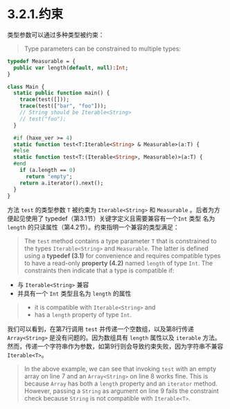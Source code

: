 # 3.2.1.约束

类型参数可以通过多种类型被约束：

> Type parameters can be constrained to multiple types:

```haxe
typedef Measurable = {
  public var length(default, null):Int;
}

class Main {
  static public function main() {
    trace(test([]));
    trace(test(["bar", "foo"]));
    // String should be Iterable<String>
    // test("foo");
  }

  #if (haxe_ver >= 4)
  static function test<T:Iterable<String> & Measurable>(a:T) {
  #else
  static function test<T:(Iterable<String>, Measurable)>(a:T) {
  #end
    if (a.length == 0)
      return "empty";
    return a.iterator().next();
  }
}
```

方法 `test` 的类型参数 `T` 被约束为 `Iterable<String>` 和 `Measurable` 。后者为方便起见使用了 typedef（第3.1节）关键字定义且需要兼容有一个`Int` 类型 名为 `length` 的只读属性（第4.2节）。约束指明一个兼容的类型满足：

> The `test` method contains a type parameter `T` that is constrained to the types `Iterable<String>` and `Measurable`. The latter is defined using a **typedef (3.1)** for convenience and requires compatible types to have a read-only **property (4.2)** named `length` of type `Int`. The constraints then indicate that a type is compatible if:

- 与 `Iterable<String>` 兼容
- 并具有一个 `Int` 类型且名为 `length` 的属性

> - it is compatible with `Iterable<String>` and
> - has a `length` property of type `Int`.

我们可以看到，在第7行调用 `test` 并传递一个空数组，以及第8行传递 `Array<String>` 是没有问题的。因为数组具有 `length` 属性以及 `iterable` 方法。然而，传递一个字符串作为参数，如第9行则会导致约束失败，因为字符串不兼容 `Iterable<T>`。

> In the above example, we can see that invoking `test` with an empty array on line 7 and an `Array<String>` on line 8 works fine. This is because `Array` has both a `length` property and an `iterator` method. However, passing a `String` as argument on line 9 fails the constraint check because `String` is not compatible with `Iterable<T>`.